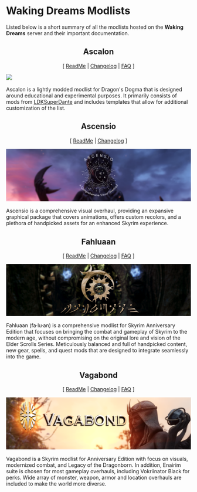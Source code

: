 # Waking Dreams Modlists
Listed below is a short summary of all the modlists hosted on the **Waking Dreams** server and their important documentation.

<div align="center">

## Ascalon
[ [ReadMe](https://github.com/Oghma-Infinium/Ascalon/blob/main/README.md) | [Changelog](https://github.com/Oghma-Infinium/Ascalon/blob/main/CHANGELOG.md) | [FAQ](https://github.com/Oghma-Infinium/Ascalon/blob/main/Documentation/FAQ.md) ]
</div>

![](https://raw.githubusercontent.com/Oghma-Infinium/Ascalon/main/Media/Ascalon.png)

Ascalon is a lightly modded modlist for Dragon's Dogma that is designed around educational and experimental purposes. It primarily consists of mods from [LDKSuperDante](https://www.nexusmods.com/dragonsdogma/users/23347084?tab=user+files) and includes templates that allow for additional customization of the list.

<div align="center">

## Ascensio
[ [ReadMe](https://github.com/Oghma-Infinium/Ascensio) | [Changelog](https://github.com/Oghma-Infinium/Ascensio/blob/main/CHANGELOG.md) ]
</div>

![](https://raw.githubusercontent.com/Oghma-Infinium/Ascensio/main/Media/Ascensio%20Header.png)

Ascensio is a comprehensive visual overhaul, providing an expansive graphical package that covers animations, offers custom recolors, and a plethora of handpicked assets for an enhanced Skyrim experience.


<div align="center">

## Fahluaan
[ [ReadMe](https://github.com/Oghma-Infinium/Fahluaan) | [Changelog](https://github.com/Oghma-Infinium/Fahluaan/blob/main/CHANGELOG.md) | [FAQ](https://github.com/Oghma-Infinium/Fahluaan/blob/main/Documentation/FAQ.md) ]
</div>

![](https://raw.githubusercontent.com/Oghma-Infinium/Fahluaan/main/images/NexusHeader.png)

Fahluaan (fa·lu·an) is a comprehensive modlist for Skyrim Anniversary Edition that focuses on bringing the combat and gameplay of Skyrim to the modern age, without compromising on the original lore and vision of the Elder Scrolls Series. Meticulously balanced and full of handpicked content, new gear, spells, and quest mods that are designed to integrate seamlessly into the game.


<div align="center">

## Vagabond
[ [ReadMe](https://github.com/Oghma-Infinium/Vagabond) | [Changelog](https://github.com/Oghma-Infinium/Vagabond) | [FAQ](https://github.com/Oghma-Infinium/Vagabond/blob/main/Documentation/FAQ.md) ]
</div>

![](https://raw.githubusercontent.com/Oghma-Infinium/Vagabond/main/images/Vagabond%20Nexus%20Header%202.png)

Vagabond is a Skyrim modlist for Anniversary Edition with focus on visuals, modernized combat, and Legacy of the Dragonborn. In addition, Enairim suite is chosen for most gameplay overhauls, including Vokriinator Black for perks. Wide array of monster, weapon, armor and location overhauls are included to make the world more diverse.

